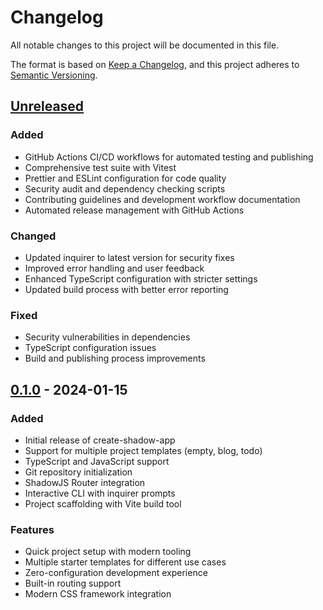 # Changelog

All notable changes to this project will be documented in this file.

The format is based on [Keep a Changelog](https://keepachangelog.com/en/1.0.0/),
and this project adheres to [Semantic Versioning](https://semver.org/spec/v2.0.0.html).

## [Unreleased]

### Added

- GitHub Actions CI/CD workflows for automated testing and publishing
- Comprehensive test suite with Vitest
- Prettier and ESLint configuration for code quality
- Security audit and dependency checking scripts
- Contributing guidelines and development workflow documentation
- Automated release management with GitHub Actions

### Changed

- Updated inquirer to latest version for security fixes
- Improved error handling and user feedback
- Enhanced TypeScript configuration with stricter settings
- Updated build process with better error reporting

### Fixed

- Security vulnerabilities in dependencies
- TypeScript configuration issues
- Build and publishing process improvements

## [0.1.0] - 2024-01-15

### Added

- Initial release of create-shadow-app
- Support for multiple project templates (empty, blog, todo)
- TypeScript and JavaScript support
- Git repository initialization
- ShadowJS Router integration
- Interactive CLI with inquirer prompts
- Project scaffolding with Vite build tool

### Features

- Quick project setup with modern tooling
- Multiple starter templates for different use cases
- Zero-configuration development experience
- Built-in routing support
- Modern CSS framework integration

[Unreleased]: https://github.com/shadowjs-dev/shadow/compare/v0.1.0...HEAD
[0.1.0]: https://github.com/shadowjs-dev/shadow/releases/tag/v0.1.0
